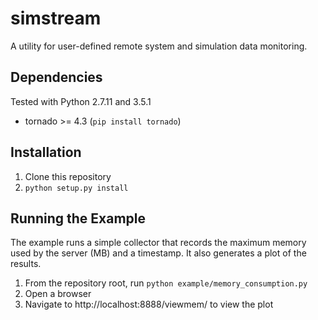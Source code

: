 # simstream
A utility for user-defined remote system and simulation data monitoring.

## Dependencies
Tested with Python 2.7.11 and 3.5.1
* tornado >= 4.3 (`pip install tornado`)

## Installation
1. Clone this repository
2. `python setup.py install`

## Running the Example
The example runs a simple collector that records the maximum memory used by the server (MB) and a timestamp. It also generates a plot of the results.
1. From the repository root, run `python example/memory_consumption.py`
2. Open a browser
3. Navigate to http://localhost:8888/viewmem/ to view the plot
